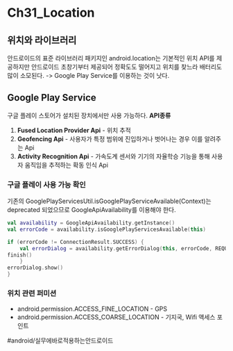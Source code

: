 # Ch31_Location
## 위치와 라이브러리
안드로이드의 표준 라이브러리 패키지인 android.location는 기본적인 위치 API를 제공하지만 안드로이드 초창기부터 제공되어 정확도도 떨어지고 위치를 찾느라 배터리도 많이 소모된다. -> Google Play Service를 이용하는 것이 낫다.


## Google Play Service
구글 플레이 스토어가 설치된 장치에서만 사용 가능하다.
**API종류**
1. **Fused Location Provider Api** - 위치 추적
2. **Geofencing Api** - 사용자가 특정 범위에 진입하거나 벗어나는 경우 이를 알려주는 Api
3. **Activity Recognition Api** - 가속도계 센서와 기기의 자율학승 기능을 통해 사용자 움직임을 추적하는 확동 인식 Api

### 구글 플레이 사용 가능 확인
기존의 GooglePlayServicesUtil.isGooglePlayServiceAvailable(Context)는 deprecated 되었으므로 GoogleApiAvailability를 이용해야 한다.

```kotlin
val availability = GoogleApiAvailability.getInstance()
val errorCode = availability.isGooglePlayServicesAvailable(this)

if (errorCode != ConnectionResult.SUCCESS) {
    val errorDialog = availability.getErrorDialog(this, errorCode, REQUEST_ERROR) {
finish()
    }
errorDialog.show()
}
```

### 위치 관련 퍼미션
* android.permission.ACCESS_FINE_LOCATION - GPS
* android.permission.ACCESS_COARSE_LOCATION - 기지국, Wifi 액세스 포인트


#android/실무에바로적용하는안드로이드